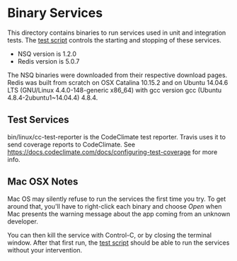 # Binary Services

This directory contains binaries to run services used in unit and integration tests. The [test script](../test.sh) controls the starting and stopping of these services.

* NSQ version is 1.2.0
* Redis version is 5.0.7

The NSQ binaries were downloaded from their respective download pages. Redis was built from scratch on OSX Catalina 10.15.2 and on Ubuntu 14.04.6 LTS (GNU/Linux 4.4.0-148-generic x86_64) with gcc version gcc (Ubuntu 4.8.4-2ubuntu1~14.04.4) 4.8.4.

## Test Services

bin/linux/cc-test-reporter is the CodeClimate test reporter. Travis uses it to send coverage reports to CodeClimate. See https://docs.codeclimate.com/docs/configuring-test-coverage for more info.

## Mac OSX Notes

Mac OS may silently refuse to run the services the first time you try. To get
around that, you'll have to right-click each binary and choose *Open* when Mac presents the warning message about the app coming from an unknown developer.

You can then kill the service with Control-C, or by closing the terminal window. After that first run, the [test script](../test.sh) should be able to run the services without your intervention.
